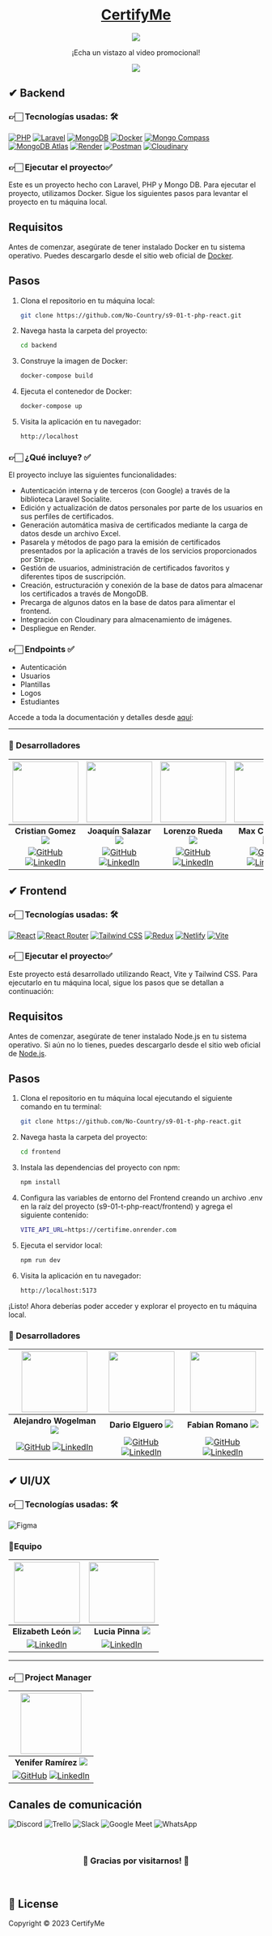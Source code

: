 <div align="center">
<h1>
<a href="" target="_blank" rel="noopener noreferrer">CertifyMe</a>
</h1>
<img src="https://i.pinimg.com/564x/ca/6d/c7/ca6dc747548ea72085a2187502c32df8.jpg">
<p>
<p>¡Echa un vistazo al video promocional!</p>
<a href="#" target="_blank" rel="noopener noreferrer">
  <img src="https://img.shields.io/badge/Ver%20video-FF0000?style=for-the-badge&logo=YouTube&logoColor=fff"/>
</a>
</div>

## ✔ Backend

### 👉🏻 Tecnologías usadas: 🛠️

[![PHP](https://img.shields.io/badge/PHP-8.1-777BB4?style=for-the-badge&logo=php&logoColor=white)](https://www.php.net/) [![Laravel](https://img.shields.io/badge/Laravel-9.0-FF2D20?style=for-the-badge&logo=laravel&logoColor=white)](https://laravel.com/) [![MongoDB](https://img.shields.io/badge/MongoDB-4ea94b?style=for-the-badge&logo=mongodb&logoColor=white)](https://www.mongodb.com/) [![Docker](https://img.shields.io/badge/Docker-2496ED?style=for-the-badge&logo=docker&logoColor=white)](https://www.docker.com/) [![Mongo Compass](https://img.shields.io/badge/Mongo%20Compass-47A248?style=for-the-badge&logo=mongodb&logoColor=white)](https://www.mongodb.com/products/compass) [![MongoDB Atlas](https://img.shields.io/badge/MongoDB%20Atlas-47A248?style=for-the-badge&logo=mongodb&logoColor=white)](https://www.mongodb.com/cloud/atlas) [![Render](https://img.shields.io/badge/Render-000000?style=for-the-badge&logo=render&logoColor=white)](https://render.com/) [![Postman](https://img.shields.io/badge/Postman-10.15-FF6C37?style=for-the-badge&logo=postman&logoColor=white)](https://www.postman.com/) [![Cloudinary](https://img.shields.io/badge/Cloudinary-777BB4?style=for-the-badge&logo=cloudinary&logoColor=white)](https://cloudinary.com/)



### 👉🏻 Ejecutar el proyecto✅

Este es un proyecto hecho con Laravel, PHP y Mongo DB.  Para ejecutar el proyecto, utilizamos Docker. Sigue los siguientes pasos para levantar el proyecto en tu máquina local.

## Requisitos

Antes de comenzar, asegúrate de tener instalado Docker en tu sistema operativo. Puedes descargarlo desde el sitio web oficial de [Docker](https://www.docker.com/).

## Pasos

1. Clona el repositorio en tu máquina local:

   ```bash
   git clone https://github.com/No-Country/s9-01-t-php-react.git
   ```

2. Navega hasta la carpeta del proyecto:

   ```bash
   cd backend
   ```

3. Construye la imagen de Docker:

   ```bash
   docker-compose build
   ```

4. Ejecuta el contenedor de Docker:

   ```bash
   docker-compose up
   ```

5. Visita la aplicación en tu navegador:

   ```bash
   http://localhost
   ```
### 👉🏻 ¿Qué incluye? ✅
El proyecto incluye las siguientes funcionalidades:

- Autenticación interna y de terceros (con Google) a través de la biblioteca Laravel Socialite.
- Edición y actualización de datos personales por parte de los usuarios en sus perfiles de certificados.
- Generación automática masiva de certificados mediante la carga de datos desde un archivo Excel.
- Pasarela y métodos de pago para la emisión de certificados presentados por la aplicación a través de los servicios proporcionados por Stripe.
- Gestión de usuarios, administración de certificados favoritos y diferentes tipos de suscripción.
- Creación, estructuración y conexión de la base de datos para almacenar los certificados a través de MongoDB.
- Precarga de algunos datos en la base de datos para alimentar el frontend.
- Integración con Cloudinary para almacenamiento de imágenes.
- Despliegue en Render.
### 👉🏻 Endpoints ✅

- Autenticación
- Usuarios
- Plantillas
- Logos
- Estudiantes

Accede a toda la documentación y detalles desde [aquí](https://documenter.getpostman.com/view/26338219/2s93zE2zTy#4fac96fb-925b-445d-a4cc-0e948d27061b):



<hr>

### 🤝 Desarrolladores

|  <img src="https://avatars.githubusercontent.com/u/67226453?v=4" width="130" height="120">  | <img src="https://ca.slack-edge.com/T032Y55Q6VC-U05C292PE5T-2fc9c6242836-512" width="130" height="120">  | <img src="https://ca.slack-edge.com/T032Y55Q6VC-U055HNSNZC0-c4a5215a1474-512" width="130" height="120">  | <img src="https://avatars.githubusercontent.com/u/120438097?s=400&u=9c838630ee47f4db3bfeb728d062ad4bfb2586a9&v=4" width="130" height="120">|
|:-:|:-:|:-:|:-:|
| **Cristian Gomez** <img src="https://i.ibb.co/Ln0vhg4/AR.png"> | **Joaquín Salazar** <img src="https://i.ibb.co/Ln0vhg4/AR.png">| **Lorenzo Rueda** <img src="https://i.ibb.co/276DbnR/VE.png"> | **Max Cereceda** <img src="https://i.ibb.co/sj22SZS/PE.png"> |
| [![GitHub](https://img.shields.io/badge/GitHub-%23121011.svg?&style=for-the-badge&logo=github&logoColor=white)](https://github.com/cristiangomezdev) [![LinkedIn](https://img.shields.io/badge/LinkedIn-%230077B5.svg?&style=for-the-badge&logo=linkedin&logoColor=white)](https://www.linkedin.com/in/cristiangomezdev/) | [![GitHub](https://img.shields.io/badge/GitHub-%23121011.svg?&style=for-the-badge&logo=github&logoColor=white)](https://github.com/JoaquinJS18) [![LinkedIn](https://img.shields.io/badge/LinkedIn-%230077B5.svg?&style=for-the-badge&logo=linkedin&logoColor=white)](https://www.linkedin.com/in/jes%C3%BAs-joaqu%C3%ADn-salazar-888668261/) | [![GitHub](https://img.shields.io/badge/GitHub-%23121011.svg?&style=for-the-badge&logo=github&logoColor=white)](https://github.com/zightcode) [![LinkedIn](https://img.shields.io/badge/LinkedIn-%230077B5.svg?&style=for-the-badge&logo=linkedin&logoColor=white)](https://www.linkedin.com/in/lorenzo-rueda-582758263/) | [![GitHub](https://img.shields.io/badge/GitHub-%23121011.svg?&style=for-the-badge&logo=github&logoColor=white)](https://github.com/cereceda1991) [![LinkedIn](https://img.shields.io/badge/LinkedIn-%230077B5.svg?&style=for-the-badge&logo=linkedin&logoColor=white)](https://www.linkedin.com/in/maxcereceda/) |


## ✔ Frontend

### 👉🏻 Tecnologías usadas: 🛠️
[![React](https://img.shields.io/badge/React-61DAFB?style=for-the-badge&logo=react&logoColor=white)](https://reactjs.org/)
[![React Router](https://img.shields.io/badge/React_Router-f44250?style=for-the-badge&logo=reactrouter&logoColor=white)](https://reactrouter.com) [![Tailwind CSS](https://img.shields.io/badge/Tailwind%20CSS-38b2ac?style=for-the-badge&logo=tailwind-css&logoColor=white)](https://tailwindcss.com/) [![Redux](https://img.shields.io/badge/Redux-764ABC?style=for-the-badge&logo=redux&logoColor=white)](https://redux.js.org/) [![Netlify](https://img.shields.io/badge/Netlify-00C7B7?style=for-the-badge&logo=netlify&logoColor=white)](https://www.netlify.com/) [![Vite](https://img.shields.io/badge/Vite-646CFF?style=for-the-badge&logo=vite&logoColor=white)](https://vitejs.dev/)    


### 👉🏻 Ejecutar el proyecto✅

Este proyecto está desarrollado utilizando React, Vite y Tailwind CSS. Para ejecutarlo en tu máquina local, sigue los pasos que se detallan a continuación:

## Requisitos

Antes de comenzar, asegúrate de tener instalado Node.js en tu sistema operativo. Si aún no lo tienes, puedes descargarlo desde el sitio web oficial de [Node.js](https://nodejs.org/es).

## Pasos

1. Clona el repositorio en tu máquina local ejecutando el siguiente comando en tu terminal:

   ```bash
   git clone https://github.com/No-Country/s9-01-t-php-react.git
   ```

2. Navega hasta la carpeta del proyecto:

   ```bash
   cd frontend
   ```

3. Instala las dependencias del proyecto con npm:

   ```bash
   npm install
   ```
4. Configura las variables de entorno del Frontend creando un archivo .env en la raíz del proyecto (s9-01-t-php-react/frontend) y agrega el siguiente contenido:

   ```bash
   VITE_API_URL=https://certifime.onrender.com

   ```

5. Ejecuta el servidor local:

   ```bash
   npm run dev
   ```

6. Visita la aplicación en tu navegador:

   ```bash
   http://localhost:5173
   ```

¡Listo! Ahora deberías poder acceder y explorar el proyecto en tu máquina local.

### 🤝 Desarrolladores

|  <img src="https://ca.slack-edge.com/T032Y55Q6VC-U041T9HR280-5d470ea08fa5-512" width="130" height="120">  | <img src="https://ca.slack-edge.com/T032Y55Q6VC-U04FMD0KRC1-466d09173211-512" width="130" height="120">  | <img src="https://ca.slack-edge.com/T032Y55Q6VC-U04FABXRJQ3-53198834049f-512" width="130" height="120">  | 
|:-:|:-:|:-:|
| **Alejandro Wogelman** <img src="https://i.ibb.co/Ln0vhg4/AR.png"> | **Dario Elguero** <img src="https://i.ibb.co/Ln0vhg4/AR.png">| **Fabian Romano** <img src="https://i.ibb.co/Ln0vhg4/AR.png"> 
| [![GitHub](https://img.shields.io/badge/GitHub-%23121011.svg?&style=for-the-badge&logo=github&logoColor=white)](https://github.com/AlejandroWogelman) [![LinkedIn](https://img.shields.io/badge/LinkedIn-%230077B5.svg?&style=for-the-badge&logo=linkedin&logoColor=white)](https://www.linkedin.com/in/alejandrowogel/) | [![GitHub](https://img.shields.io/badge/GitHub-%23121011.svg?&style=for-the-badge&logo=github&logoColor=white)](https://github.com/Dario-Elguero) [![LinkedIn](https://img.shields.io/badge/LinkedIn-%230077B5.svg?&style=for-the-badge&logo=linkedin&logoColor=white)](https://www.linkedin.com/in/dario-elguero/) | [![GitHub](https://img.shields.io/badge/GitHub-%23121011.svg?&style=for-the-badge&logo=github&logoColor=white)](https://github.com/fabianeromano) [![LinkedIn](https://img.shields.io/badge/LinkedIn-%230077B5.svg?&style=for-the-badge&logo=linkedin&logoColor=white)](https://www.linkedin.com/in/fabian-edgardo-romano/) | 
## ✔ UI/UX

### 👉🏻 Tecnologías usadas: 🛠️

![Figma](https://img.shields.io/badge/Figma-%23F24E1E.svg?style=for-the-badge&logo=Figma&logoColor=white) 
### 🤝Equipo

|  <img src="https://ca.slack-edge.com/T032Y55Q6VC-U054DFJSR2T-3ea5ea0b27f6-512" width="130" height="120">  | <img src="https://ca.slack-edge.com/T032Y55Q6VC-U05C29Q39HB-0d27fa529f29-512" width="130" height="120">  | 
|:-:|:-:|
| **Elizabeth León** <img src="https://i.ibb.co/Ln0vhg4/AR.png"> | **Lucia Pinna** <img src="https://i.ibb.co/Ln0vhg4/AR.png">| 
 [![LinkedIn](https://img.shields.io/badge/LinkedIn-%230077B5.svg?&style=for-the-badge&logo=linkedin&logoColor=white)](https://www.linkedin.com/in/elizabethleonperez/) |  [![LinkedIn](https://img.shields.io/badge/LinkedIn-%230077B5.svg?&style=for-the-badge&logo=linkedin&logoColor=white)](https://www.linkedin.com/in/lucia-pinna/) | 
<hr>

### 👉🏻 Project Manager
| <img src="https://ca.slack-edge.com/T032Y55Q6VC-U040WM4U2DC-b96518bf221e-512" width="120" height="120">|
| :-: |
| **Yenifer Ramírez** <img src="https://i.ibb.co/276DbnR/VE.png">|
| [![GitHub](https://img.shields.io/badge/GitHub-%23121011.svg?&style=for-the-badge&logo=github&logoColor=white)](https://github.com/yeniferrosana) [![LinkedIn](https://img.shields.io/badge/LinkedIn-%230077B5.svg?&style=for-the-badge&logo=linkedin&logoColor=white)](https://www.linkedin.com/in/yeniferrosana/) |


## Canales de comunicación  

![Discord](https://img.shields.io/badge/Discord-5865F2?style=for-the-badge&logo=Discord&logoColor=fff) ![Trello](https://img.shields.io/badge/Trello-095ED8?style=for-the-badge&logo=Trello&logoColor=fff) ![Slack](https://img.shields.io/badge/Slack-%234A154B?style=for-the-badge&logo=Slack&logoColor=white) ![Google Meet](https://img.shields.io/badge/Google_Meet-FF0000?style=for-the-badge&logo=Google-Meet&logoColor=fff) ![WhatsApp](https://img.shields.io/badge/WhatsApp-25D366?style=for-the-badge&logo=WhatsApp&logoColor=fff)

  

<br/>

<h3 align="center">🎉 Gracias por visitarnos! 🎉</h3>

<br/>

## 📜 License

Copyright © 2023 CertifyMe
